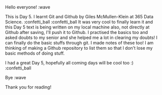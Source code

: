 Hello everyone! :wave
<p>
This is Day 5. I learnt Git and Github by Giles McMullen-Klein at 365 Data Science. :confetti_ball :confetti_ball It was very cool to finally learn it and this Day 5 text is being written on my local machine also, not directly at Github after saving, I'll push it to Github. I practised the basics too and asked doubts to my senior and she helped me a lot in clearing my doubts! I can finally do the basic stuffs through git. I made notes of these too! I am thinking of making a Github repository to list them so that I don't lose my basic methods of doing stuff. 
<p>
I had a great Day 5, hopefully all coming days will be cool too :) :confetti_ball
<p>
Bye :wave
<p>
Thank you for reading!